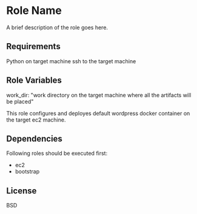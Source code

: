 Role Name
=========

A brief description of the role goes here.

Requirements
------------
Python on target machine
ssh to the target machine

Role Variables
--------------
work_dir: "work directory on the target machine where all the artifacts will be placed"

This role configures and deployes default wordpress docker container on the target ec2 machine.

Dependencies
------------
Following roles should be executed first:
- ec2
- bootstrap 

License
-------
BSD
